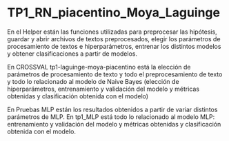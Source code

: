 # TP1_RN_piacentino_Moya_Laguinge

En el Helper están las funciones utilizadas para preprocesar las hipótesis, guardar y abrir archivos de textos preprocesados, elegir los parámetros de procesamiento de textos e hiperparámetros, entrenar los distintos modelos y obtener clasificaciones a partir de modelos. 

En CROSSVAL tp1-laguinge-moya-piacentino está la elección de parámetros de procesamiento de texto y todo el preprocesamiento de texto y todo lo relacionado al modelo de Naive Bayes (elección de hiperparámetros, entrenamiento y validación del modelo y métricas obtenidas y clasificación obtenida con el modelo)

En Pruebas MLP están los resultados obtenidos a partir de variar distintos parámetros de MLP. En tp1_MLP está todo lo relacionado al modelo MLP: entrenamiento y validación del modelo y métricas obtenidas y clasificación obtenida con el modelo.

